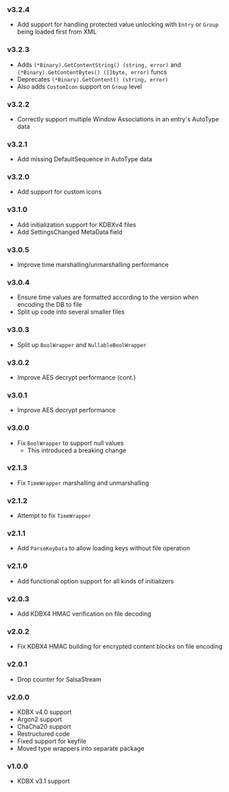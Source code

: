 ### v3.2.4

* Add support for handling protected value unlocking with `Entry` or `Group` being loaded first from XML

### v3.2.3

* Adds `(*Binary).GetContentString() (string, error)` and `(*Binary).GetContentBytes() ([]byte, error)` funcs
* Deprecates `(*Binary).GetContent() (string, error)`
* Also adds `CustomIcon` support on `Group` level

### v3.2.2

* Correctly support multiple Window Associations in an entry's AutoType data

### v3.2.1

* Add missing DefaultSequence in AutoType data

### v3.2.0

* Add support for custom icons

### v3.1.0

* Add initialization support for KDBXv4 files
* Add SettingsChanged MetaData field

### v3.0.5

* Improve time marshalling/unmarshalling performance

### v3.0.4

* Ensure time values are formatted according to the version when encoding the DB to file
* Split up code into several smaller files

### v3.0.3

* Split up `BoolWrapper` and `NullableBoolWrapper`

### v3.0.2

* Improve AES decrypt performance (cont.)

### v3.0.1

* Improve AES decrypt performance

### v3.0.0

* Fix `BoolWrapper` to support null values
    - This introduced a breaking change

### v2.1.3

* Fix `TimeWrapper` marshalling and unmarshalling

### v2.1.2

* Attempt to fix `TimeWrapper`

### v2.1.1

* Add `ParseKeyData` to allow loading keys without file operation

### v2.1.0

* Add functional option support for all kinds of initializers

### v2.0.3

* Add KDBX4 HMAC verification on file decoding

### v2.0.2

* Fix KDBX4 HMAC building for encrypted content blocks on file encoding

### v2.0.1

* Drop counter for SalsaStream

### v2.0.0

* KDBX v4.0 support
* Argon2 support
* ChaCha20 support
* Restructured code
* Fixed support for keyfile
* Moved type wrappers into separate package

### v1.0.0

* KDBX v3.1 support
